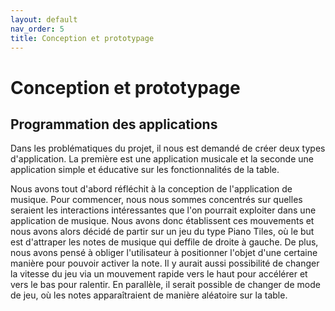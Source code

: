 ```yaml
---
layout: default
nav_order: 5
title: Conception et prototypage
---
```


# Conception et prototypage

## Programmation des applications

 Dans les problématiques du projet, il nous est demandé de créer deux types d'application. La première est une application musicale et la seconde une application simple et éducative sur les fonctionnalités de la table.

Nous avons tout d'abord réfléchit à la conception de l'application de musique. Pour commencer, nous nous sommes concentrés sur quelles seraient les interactions intéressantes que l'on pourrait exploiter dans une application de musique. Nous avons donc établissent ces mouvements et nous avons alors décidé de partir sur un jeu du type Piano Tiles, où le but est d'attraper les notes de musique qui deffile de droite à gauche. De plus, nous avons pensé à obliger l'utilisateur à positionner l'objet d'une certaine manière pour pouvoir activer la note. Il y aurait aussi possibilité de changer la vitesse du jeu via un mouvement rapide vers le haut pour accélérer et vers le bas pour ralentir. En parallèle, il serait possible de changer de mode de jeu, où les notes apparaîtraient de manière aléatoire sur la table.